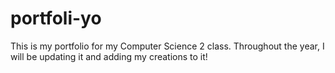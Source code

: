 # portfoli-yo
This is my portfolio for my Computer Science 2 class. 
Throughout the year, I will be updating it and adding my creations to it!

